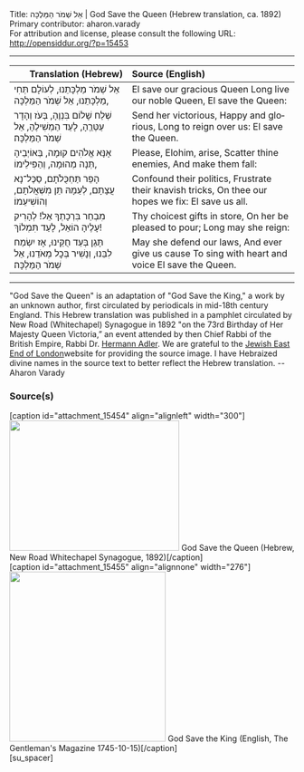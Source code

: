 <html>
<head></head>
<body>
Title: אֵל שְׁמֹר הַמַּלְכָּה | God Save the Queen (Hebrew translation, ca. 1892)<br />
Primary contributor: aharon.varady<br />
For attribution and license, please consult the following URL: <a href="http://opensiddur.org/?p=15453">http://opensiddur.org/?p=15453</a>
<p />
<hr />

<table style="margin-left: auto;margin-right: auto;" class="draggable">
<thead><tr><th id="x" style="text-align: right;">Translation (Hebrew)</th><th style="text-align: left;">Source (English)</th></tr></thead>
<tbody>
<tr><td style="vertical-align:top;">
<div class="liturgy" lang="he">
אֵל שְׁמֹר מַלְכָּתֵנוּ,
לְעוֹלָם תְּחִי מַלְכָּתֵנוּ,
אֵל שְׁמֹר הַמַּלְכָּה,
</span></div></td>

<td style="vertical-align:top;">
<div class="english" lang="en">
El save our gracious Queen
Long live our noble Queen,
El save the Queen:
</div></td>
</tr>


<tr><td style="vertical-align:top;">
<div class="liturgy" lang="he">
שְׁלַח שָׁלוֹם בִּנְוֶהָ,
בְּעֹז וְהָדָר עַטְּרֵֶהָ,
לָעַד הַמְשִׁילֶהָ,
אֵל שְׁמֹר הַמַּלְכָּה׃
</span></div></td>

<td style="vertical-align:top;">
<div class="english" lang="en">
Send her victorious,
Happy and glorious,
Long to reign over us:
El save the Queen.
</div></td>
</tr>


<tr><td style="vertical-align:top;">
<div class="liturgy" lang="he">
אָנָּא אֱלֹהִים קוּמָה,
בְּאוֹיְבֵיהָ תְּנָה מְהוּמָה,
וְהַפִּילֵימוֹ,
</span></div></td>

<td style="vertical-align:top;">
<div class="english" lang="en">
Please, Elohim, arise,
Scatter thine enemies,
And make them fall:
</div></td>
</tr>


<tr><td style="vertical-align:top;">
<div class="liturgy" lang="he">
הָפֵר תַּחְכֻּלֹתָם,
סַכֶּל־נָא עֲצָתָם,
לְעַמָהּ תֵּן מִשְׁאֲלֹתָם,
וְהוֹשִׁיעֵמוֹ׃
</span></div></td>

<td style="vertical-align:top;">
<div class="english" lang="en">
Confound their politics,
Frustrate their knavish tricks,
On thee our hopes we fix:
El save us all.
</div></td>
</tr>


<tr><td style="vertical-align:top;">
<div class="liturgy" lang="he">
מִבְחַר בִּרְכָתְךָ אֵל!
לְהָרִיק עָלֶיהָ הוֹאֵל,
לָעַד תִּמְלוֹךְ!
</span></div></td>

<td style="vertical-align:top;">
<div class="english" lang="en">
Thy choicest gifts in store,
On her be pleased to pour;
Long may she reign:
</div></td>
</tr>


<tr><td style="vertical-align:top;">
<div class="liturgy" lang="he">
תָּגֵן בְּעַד חֻקֵּינוּ,
אָז יִשְׂמַח לִבֵּנוּ,
וְנָשִׁיר בְּכׇל מְאֹדֵנוּ,
אֵל שְׁמֹר הַמַּלְכָּה׃
</span></div></td>

<td style="vertical-align:top;">
<div class="english" lang="en">
May she defend our laws,
And ever give us cause
To sing with heart and voice
El save the Queen.
</div></td>
</tr>
</tbody></table>

<hr />

"God Save the Queen" is an adaptation of "God Save the King," a work by an unknown author, first circulated by periodicals in mid-18th century England. This Hebrew translation was published in a pamphlet circulated by New Road (Whitechapel) Synagogue in 1892 "on the 73rd Birthday of Her Majesty Queen Victoria,” an event attended by then Chief Rabbi of the British Empire, Rabbi Dr. <a href="https://en.wikipedia.org/wiki/Hermann_Adler">Hermann Adler</a>​. We are grateful to the <a href="http://www.jewisheastend.com/nationalanthem.html">Jewish East End of London</a>website for providing the source image. I have Hebraized divine names in the source text to better reflect the Hebrew translation. --Aharon Varady

<h3>Source(s)</h3>

<span style="float: right;">[caption id="attachment_15454" align="alignleft" width="300"]<a href="https://opensiddur.org/wp-content/uploads/2017/06/God-Save-the-Queen-Hebrew-New-Road-Whitechapel-Synagogue-1892.jpg" rel="lightbox"><img src="https://opensiddur.org/wp-content/uploads/2017/06/God-Save-the-Queen-Hebrew-New-Road-Whitechapel-Synagogue-1892-300x230.jpg" alt="" width="300" height="230" class="size-medium wp-image-15454" /></a> God Save the Queen (Hebrew, New Road Whitechapel Synagogue, 1892)[/caption]</span> <span style="float: left;">[caption id="attachment_15455" align="alignnone" width="276"]<a href="https://opensiddur.org/wp-content/uploads/2017/06/God-Save-the-King-English-The-Gentlemans-Magazine-1745-10-15.png"><img src="https://opensiddur.org/wp-content/uploads/2017/06/God-Save-the-King-English-The-Gentlemans-Magazine-1745-10-15-276x300.png" alt="" width="276" height="300" class="size-medium wp-image-15455" /></a> God Save the King (English, The Gentleman's Magazine 1745-10-15)[/caption]</span>[su_spacer]


</body>
</html>